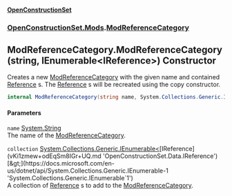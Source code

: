 #### [OpenConstructionSet](index.md 'index')
### [OpenConstructionSet.Mods](index.md#OpenConstructionSet_Mods 'OpenConstructionSet.Mods').[ModReferenceCategory](fD20sxqQhMY5F9hDkDL_LA.md 'OpenConstructionSet.Mods.ModReferenceCategory')
## ModReferenceCategory.ModReferenceCategory(string, IEnumerable&lt;IReference&gt;) Constructor
Creates a new [ModReferenceCategory](fD20sxqQhMY5F9hDkDL_LA.md 'OpenConstructionSet.Mods.ModReferenceCategory') with the given name and contained [Reference](Q7cLD6PnJBeIdkGmsPwKew.md 'OpenConstructionSet.Data.Reference') s. The [Reference](Q7cLD6PnJBeIdkGmsPwKew.md 'OpenConstructionSet.Data.Reference') s will be recreated using the copy constructor.  
```csharp
internal ModReferenceCategory(string name, System.Collections.Generic.IEnumerable<OpenConstructionSet.Data.IReference> collection);
```
#### Parameters
<a name='OpenConstructionSet_Mods_ModReferenceCategory_ModReferenceCategory(string_System_Collections_Generic_IEnumerable_OpenConstructionSet_Data_IReference_)_name'></a>
`name` [System.String](https://docs.microsoft.com/en-us/dotnet/api/System.String 'System.String')  
The name of the [ModReferenceCategory](fD20sxqQhMY5F9hDkDL_LA.md 'OpenConstructionSet.Mods.ModReferenceCategory').
  
<a name='OpenConstructionSet_Mods_ModReferenceCategory_ModReferenceCategory(string_System_Collections_Generic_IEnumerable_OpenConstructionSet_Data_IReference_)_collection'></a>
`collection` [System.Collections.Generic.IEnumerable&lt;](https://docs.microsoft.com/en-us/dotnet/api/System.Collections.Generic.IEnumerable-1 'System.Collections.Generic.IEnumerable`1')[IReference](vKi1zmew+odEqSm8IGr+UQ.md 'OpenConstructionSet.Data.IReference')[&gt;](https://docs.microsoft.com/en-us/dotnet/api/System.Collections.Generic.IEnumerable-1 'System.Collections.Generic.IEnumerable`1')  
A collection of [Reference](Q7cLD6PnJBeIdkGmsPwKew.md 'OpenConstructionSet.Data.Reference') s to add to the [ModReferenceCategory](fD20sxqQhMY5F9hDkDL_LA.md 'OpenConstructionSet.Mods.ModReferenceCategory').
  
